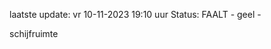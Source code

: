 laatste update: 
vr 10-11-2023 19:10   uur 
Status: FAALT - geel - 
<div class="service Y">schijfruimte</div>